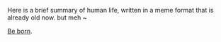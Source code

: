 Here is a brief summary of human life, written in a meme format that is already old now.
but meh ~

[Be born](born/born.md).